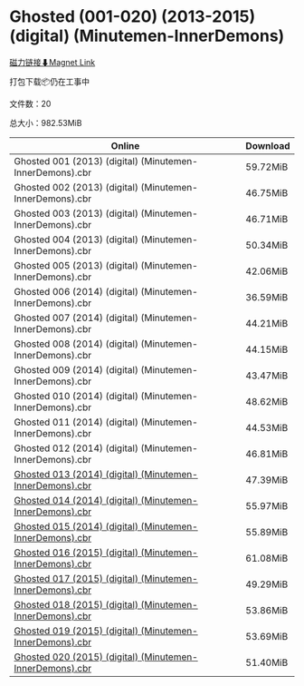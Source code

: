 # Ghosted (001-020) (2013-2015) (digital) (Minutemen-InnerDemons)

[磁力链接⬇Magnet Link](magnet:?xt=urn:btih:fe211d4dd249497c6d025b22e79e91b9cc493ac3&dn=Ghosted%20%28001-020%29%20%282013-2015%29%20%28digital%29%20%28Minutemen-InnerDemons%29)

打包下载📦仍在工事中

文件数：20

总大小：982.53MiB

Online | Download
--- | ---
Ghosted 001 (2013) (digital) (Minutemen-InnerDemons).cbr | 59.72MiB
Ghosted 002 (2013) (digital) (Minutemen-InnerDemons).cbr | 46.75MiB
Ghosted 003 (2013) (digital) (Minutemen-InnerDemons).cbr | 46.71MiB
Ghosted 004 (2013) (digital) (Minutemen-InnerDemons).cbr | 50.34MiB
Ghosted 005 (2013) (digital) (Minutemen-InnerDemons).cbr | 42.06MiB
Ghosted 006 (2014) (digital) (Minutemen-InnerDemons).cbr | 36.59MiB
Ghosted 007 (2014) (digital) (Minutemen-InnerDemons).cbr | 44.21MiB
Ghosted 008 (2014) (digital) (Minutemen-InnerDemons).cbr | 44.15MiB
Ghosted 009 (2014) (digital) (Minutemen-InnerDemons).cbr | 43.47MiB
Ghosted 010 (2014) (digital) (Minutemen-InnerDemons).cbr | 48.62MiB
Ghosted 011 (2014) (digital) (Minutemen-InnerDemons).cbr | 44.53MiB
Ghosted 012 (2014) (digital) (Minutemen-InnerDemons).cbr | 46.81MiB
[Ghosted 013 (2014) (digital) (Minutemen-InnerDemons).cbr](https://github.com/alicewish/markdown/blob/master/comic/Ghosted-013-2014-digital-Minutemen-InnerDemons-cbr.md) | 47.39MiB
[Ghosted 014 (2014) (digital) (Minutemen-InnerDemons).cbr](https://github.com/alicewish/markdown/blob/master/comic/Ghosted-014-2014-digital-Minutemen-InnerDemons-cbr.md) | 55.97MiB
[Ghosted 015 (2014) (digital) (Minutemen-InnerDemons).cbr](https://github.com/alicewish/markdown/blob/master/comic/Ghosted-015-2014-digital-Minutemen-InnerDemons-cbr.md) | 55.89MiB
[Ghosted 016 (2015) (digital) (Minutemen-InnerDemons).cbr](https://github.com/alicewish/markdown/blob/master/comic/Ghosted-016-2015-digital-Minutemen-InnerDemons-cbr.md) | 61.08MiB
[Ghosted 017 (2015) (digital) (Minutemen-InnerDemons).cbr](https://github.com/alicewish/markdown/blob/master/comic/Ghosted-017-2015-digital-Minutemen-InnerDemons-cbr.md) | 49.29MiB
[Ghosted 018 (2015) (digital) (Minutemen-InnerDemons).cbr](https://github.com/alicewish/markdown/blob/master/comic/Ghosted-018-2015-digital-Minutemen-InnerDemons-cbr.md) | 53.86MiB
[Ghosted 019 (2015) (digital) (Minutemen-InnerDemons).cbr](https://github.com/alicewish/markdown/blob/master/comic/Ghosted-019-2015-digital-Minutemen-InnerDemons-cbr.md) | 53.69MiB
[Ghosted 020 (2015) (digital) (Minutemen-InnerDemons).cbr](https://github.com/alicewish/markdown/blob/master/comic/Ghosted-020-2015-digital-Minutemen-InnerDemons-cbr.md) | 51.40MiB
